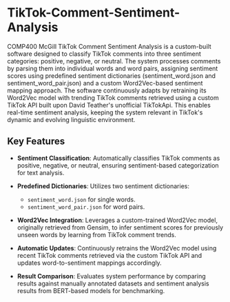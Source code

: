 # TikTok-Comment-Sentiment-Analysis
COMP400 McGill
TikTok Comment Sentiment Analysis is a custom-built software designed to classify TikTok comments into three sentiment categories: positive, negative, or neutral. The system processes comments by parsing them into individual words and word pairs, assigning sentiment scores using predefined sentiment dictionaries (sentiment_word.json and sentiment_word_pair.json) and a custom Word2Vec-based sentiment mapping approach.
The software continuously adapts by retraining its Word2Vec model with trending TikTok comments retrieved using a custom TikTok API built upon David Teather's unofficial TikTokApi. This enables real-time sentiment analysis, keeping the system relevant in TikTok's dynamic and evolving linguistic environment.
## **Key Features**
* **Sentiment Classification**: Automatically classifies TikTok comments as positive, negative, or neutral, ensuring sentiment-based categorization for text analysis.

* **Predefined Dictionaries**: Utilizes two sentiment dictionaries:
  * `sentiment_word.json` for single words.
  * `sentiment_word_pair.json` for word pairs.

* **Word2Vec Integration**: Leverages a custom-trained Word2Vec model, originally retrieved from Gensim, to infer sentiment scores for previously unseen words by learning from TikTok comment trends.

* **Automatic Updates**: Continuously retrains the Word2Vec model using recent TikTok comments retrieved via the custom TikTok API and updates word-to-sentiment mappings accordingly.

* **Result Comparison**: Evaluates system performance by comparing results against manually annotated datasets and sentiment analysis results from BERT-based models for benchmarking.
